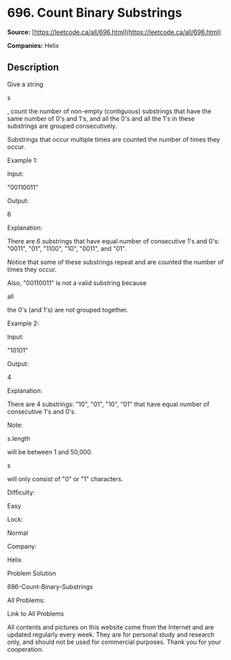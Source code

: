 # 696. Count Binary Substrings

**Source:** [https://leetcode.ca/all/696.html](https://leetcode.ca/all/696.html)

**Companies:** Helix

## Description

Give a string

s

, count the number of non-empty (contiguous) substrings that have
        the same number of 0's and 1's, and all the 0's and all the 1's in these substrings are
        grouped consecutively.

Substrings that occur multiple times are counted the number of times they occur.

Example 1:

Input:

"00110011"

Output:

6

Explanation:

There are 6 substrings that have equal number of consecutive 1's and 0's: "0011", "01", "1100", "10", "0011", and "01".

Notice that some of these substrings repeat and are counted the number of times they occur.

Also, "00110011" is not a valid substring because

all

the 0's (and 1's) are not grouped together.

Example 2:

Input:

"10101"

Output:

4

Explanation:

There are 4 substrings: "10", "01", "10", "01" that have equal number of consecutive 1's and 0's.

Note:

s.length

will be between 1 and 50,000.

s

will only consist of "0" or "1" characters.

Difficulty:

Easy

Lock:

Normal

Company:

Helix

Problem Solution

696-Count-Binary-Substrings

All Problems:

Link to All Problems

All contents and pictures on this website come from the Internet and are updated regularly every week. They are for personal study and research only, and should not be used for commercial purposes. Thank you for your cooperation.

